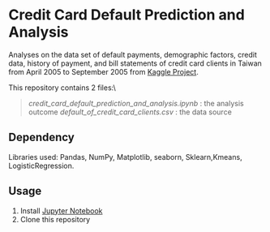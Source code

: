 # Credit Card Default Prediction and Analysis
Analyses on the data set of default payments, demographic factors, credit data, history of payment, and bill statements of credit card clients in Taiwan from April 2005 to September 2005 from [Kaggle Project](https://www.kaggle.com/datasets/uciml/default-of-credit-card-clients-dataset).

This repository contains 2 files:\
> *credit_card_default_prediction_and_analysis.ipynb* : the analysis outcome
> *default_of_credit_card_clients.csv* : the data source

## Dependency
Libraries used: Pandas, NumPy, Matplotlib, seaborn, Sklearn,Kmeans, LogisticRegression.

## Usage
1. Install [Jupyter Notebook](https://jupyter.org/install)
2. Clone this repository